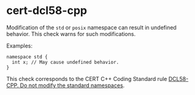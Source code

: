 cert-dcl58-cpp
==============

Modification of the `std` or `posix` namespace can result in undefined
behavior. This check warns for such modifications.

Examples:

    namespace std {
      int x; // May cause undefined behavior.
    }

This check corresponds to the CERT C++ Coding Standard rule [DCL58-CPP.
Do not modify the standard
namespaces](https://www.securecoding.cert.org/confluence/display/cplusplus/DCL58-CPP.+Do+not+modify+the+standard+namespaces).

